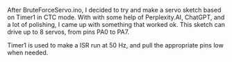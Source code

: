 After BruteForceServo.ino, I decided to try and make a servo sketch based on Timer1 in CTC mode. With with some help of Perplexity.AI, ChatGPT, and a lot of polishing, I came up with something that worked ok.
This sketch can drive up to 8 servos, from pins PA0 to PA7.<p>
Timer1 is used to make a ISR run at 50 Hz, and pull the appropriate pins low when needed.
